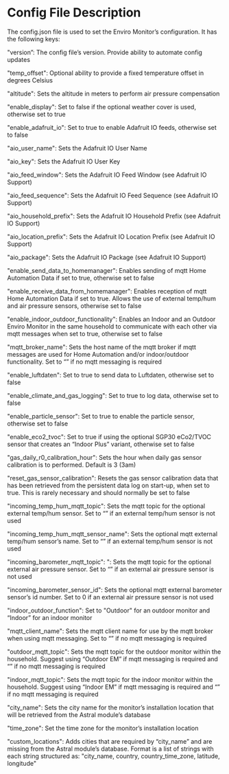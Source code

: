 # Config File Description
The config.json file is used to set the Enviro Monitor’s configuration. It has the following keys:

"version”: The config file’s version. Provide ability to automate config updates

"temp_offset": Optional ability to provide a fixed temperature offset in degrees Celsius

"altitude": Sets the altitude in meters to perform air pressure compensation

"enable_display": Set to false if the optional weather cover is used, otherwise set to true

"enable_adafruit_io": Set to true to enable Adafruit IO feeds, otherwise set to false

"aio_user_name": Sets the Adafruit IO User Name

"aio_key": Sets the Adafruit IO User Key 

"aio_feed_window": Sets the Adafruit IO Feed Window (see Adafruit IO Support)

"aio_feed_sequence": Sets the Adafruit IO Feed Sequence (see Adafruit IO Support)

"aio_household_prefix": Sets the Adafruit IO Household Prefix (see Adafruit IO Support)

"aio_location_prefix": Sets the Adafruit IO Location Prefix (see Adafruit IO Support)

"aio_package": Sets the Adafruit IO Package (see Adafruit IO Support)

"enable_send_data_to_homemanager": Enables sending of mqtt Home Automation Data if set to true, otherwise set to false

"enable_receive_data_from_homemanager": Enables reception of mqtt Home Automation Data if set to true. Allows the use of external temp/hum and air pressure sensors, otherwise set to false

"enable_indoor_outdoor_functionality": Enables an Indoor and an Outdoor Enviro Monitor in the same household to communicate with each other via mqtt messages when set to true, otherwise set to false

"mqtt_broker_name": Sets the host name of the mqtt broker if mqtt messages are used for Home Automation and/or indoor/outdoor functionality. Set to “” if no mqtt messaging is required

"enable_luftdaten": Set to true to send data to Luftdaten, otherwise set to false

"enable_climate_and_gas_logging": Set to true to log data, otherwise set to false

"enable_particle_sensor": Set to true to enable the particle sensor, otherwise set to false

"enable_eco2_tvoc": Set to true if using the optional SGP30 eCo2/TVOC sensor that creates an “Indoor Plus” variant, otherwise set to false

"gas_daily_r0_calibration_hour": Sets the hour when daily gas sensor calibration is to performed. Default is 3 (3am)

"reset_gas_sensor_calibration": Resets the gas sensor calibration data that has been retrieved from the persistent data log on start-up, when set to true. This is rarely necessary and should normally be set to false 

"incoming_temp_hum_mqtt_topic": Sets the mqtt topic for the optional external temp/hum sensor. Set to “” if an external temp/hum sensor is not used

"incoming_temp_hum_mqtt_sensor_name": Sets the optional mqtt external temp/hum sensor’s name. Set to “” if an external temp/hum sensor is not used

"incoming_barometer_mqtt_topic": ": Sets the mqtt topic for the optional external air pressure sensor. Set to “” if an external air pressure sensor is not used

"incoming_barometer_sensor_id": Sets the optional mqtt external barometer sensor’s id number. Set to 0 if an external air pressure sensor is not used

"indoor_outdoor_function": Set to "Outdoor" for an outdoor monitor and “Indoor” for an indoor monitor

"mqtt_client_name": Sets the mqtt client name for use by the mqtt broker when using mqtt messaging. Set to “” if no mqtt messaging is required

"outdoor_mqtt_topic": Sets the mqtt topic for the outdoor monitor within the household. Suggest using “Outdoor EM” if mqtt messaging is required and “” if no mqtt messaging is required

"indoor_mqtt_topic": Sets the mqtt topic for the indoor monitor within the household. Suggest using “Indoor EM” if mqtt messaging is required and “” if no mqtt messaging is required

"city_name": Sets the city name for the monitor’s installation location that will be retrieved from the Astral module’s database

"time_zone": Set the time zone for the monitor’s installation location

"custom_locations": Adds cities that are required by “city_name” and are missing from the Astral module’s database. Format is a list of strings with each string structured as:  "city_name, country, country_time_zone, latitude, longitude"
